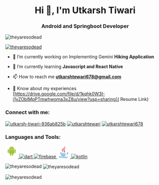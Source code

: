 <h1 align="center">Hi 👋, I'm Utkarsh Tiwari</h1>
<h3 align="center">Android and Springboot Developer</h3>

<p align="left"> <img src="https://komarev.com/ghpvc/?username=theyaresodead&label=Profile%20views&color=0e75b6&style=flat" alt="theyaresodead" /> </p>

<p align="left"> <a href="https://github.com/ryo-ma/github-profile-trophy"><img src="https://github-profile-trophy.vercel.app/?username=theyaresodead" alt="theyaresodead" /></a> </p>

- 🔭 I’m currently working on Implementing Gemini **Hiking Application**

- 🌱 I’m currently learning **Javascript and React Native**

- 📫 How to reach me **utkarshtewari678@gmail.com**

- 📄 Know about my experiences [https://drive.google.com/file/d/1kqhk0W3I-i1yZOblMpPTmwhwoma3xZ8u/view?usp=sharing]( Resume Link)

<h3 align="left">Connect with me:</h3>
<p align="left">
<a href="https://linkedin.com/in/utkarsh-tiwari-936ab825b" target="blank"><img align="center" src="https://raw.githubusercontent.com/rahuldkjain/github-profile-readme-generator/master/src/images/icons/Social/linked-in-alt.svg" alt="utkarsh-tiwari-936ab825b" height="30" width="40" /></a>
<a href="https://www.leetcode.com/utkarshtewari" target="blank"><img align="center" src="https://raw.githubusercontent.com/rahuldkjain/github-profile-readme-generator/master/src/images/icons/Social/leet-code.svg" alt="utkarshtewari" height="30" width="40" /></a>
<a href="https://auth.geeksforgeeks.org/user/utkarshtewari678" target="blank"><img align="center" src="https://raw.githubusercontent.com/rahuldkjain/github-profile-readme-generator/master/src/images/icons/Social/geeks-for-geeks.svg" alt="utkarshtewari678" height="30" width="40" /></a>
</p>

<h3 align="left">Languages and Tools:</h3>
<p align="left"> <a href="https://developer.android.com" target="_blank" rel="noreferrer"> <img src="https://raw.githubusercontent.com/devicons/devicon/master/icons/android/android-original-wordmark.svg" alt="android" width="40" height="40"/> </a> <a href="https://dart.dev" target="_blank" rel="noreferrer"> <img src="https://www.vectorlogo.zone/logos/dartlang/dartlang-icon.svg" alt="dart" width="40" height="40"/> </a> <a href="https://firebase.google.com/" target="_blank" rel="noreferrer"> <img src="https://www.vectorlogo.zone/logos/firebase/firebase-icon.svg" alt="firebase" width="40" height="40"/> </a> <a href="https://www.java.com" target="_blank" rel="noreferrer"> <img src="https://raw.githubusercontent.com/devicons/devicon/master/icons/java/java-original.svg" alt="java" width="40" height="40"/> </a> <a href="https://kotlinlang.org" target="_blank" rel="noreferrer"> <img src="https://www.vectorlogo.zone/logos/kotlinlang/kotlinlang-icon.svg" alt="kotlin" width="40" height="40"/> </a> </p>

<p><img align="left" src="https://github-readme-stats.vercel.app/api/top-langs?username=theyaresodead&show_icons=true&locale=en&layout=compact" alt="theyaresodead" /></p>

<p>&nbsp;<img align="center" src="https://github-readme-stats.vercel.app/api?username=theyaresodead&show_icons=true&locale=en" alt="theyaresodead" /></p>

<p><img align="center" src="https://github-readme-streak-stats.herokuapp.com/?user=theyaresodead&" alt="theyaresodead" /></p>
